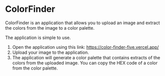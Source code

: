 # ColorFinder

ColorFinder is an application that allows you to upload an image and extract the colors from the image to a color palette.

The application is simple to use.

1. Open the application using this link: https://color-finder-five.vercel.app/
2. Upload your image to the application.
3. The application will generate a color palette that contains extracts of the colors from the uploaded image. You can copy the HEX code of a color from the color palette.
